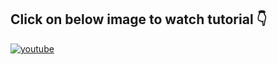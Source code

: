 ## **Click on below image to watch tutorial** 👇


[![youtube](https://img.youtube.com/vi/fGNmPV9kfgE?/0.jpg)](https://www.youtube.com/watch?v=fGNmPV9kfgE?)
